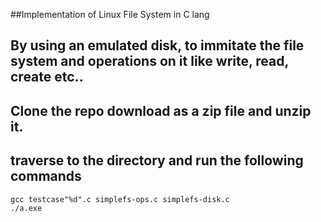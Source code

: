 ##Implementation of Linux File System in C lang

## By using an emulated disk, to immitate the file system and operations on it like write, read, create etc..

## Clone the repo download as a zip file and unzip it.
## traverse to the directory and run the following commands
```
gcc testcase"%d".c simplefs-ops.c simplefs-disk.c
./a.exe
```
